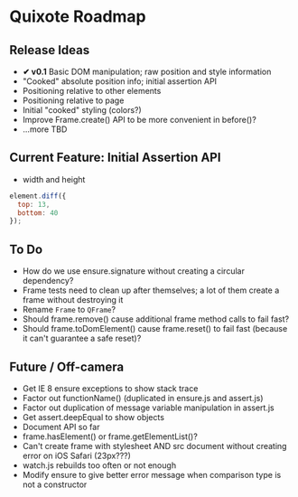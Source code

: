 # Quixote Roadmap

## Release Ideas

* **✔ v0.1** Basic DOM manipulation; raw position and style information
* "Cooked" absolute position info; initial assertion API
* Positioning relative to other elements
* Positioning relative to page
* Initial "cooked" styling (colors?)
* Improve Frame.create() API to be more convenient in before()?
* ...more TBD


## Current Feature: Initial Assertion API

* width and height

```javascript
element.diff({
  top: 13,
  bottom: 40
});
```

## To Do
* How do we use ensure.signature without creating a circular dependency?
* Frame tests need to clean up after themselves; a lot of them create a frame without destroying it
* Rename `Frame` to `QFrame`?
* Should frame.remove() cause additional frame method calls to fail fast?
* Should frame.toDomElement() cause frame.reset() to fail fast (because it can't guarantee a safe reset)?


## Future / Off-camera

* Get IE 8 ensure exceptions to show stack trace
* Factor out functionName() (duplicated in ensure.js and assert.js)
* Factor out duplication of message variable manipulation in assert.js
* Get assert.deepEqual to show objects
* Document API so far
* frame.hasElement() or frame.getElementList()?
* Can't create frame with stylesheet AND src document without creating error on iOS Safari (23px???)
* watch.js rebuilds too often or not enough
* Modify ensure to give better error message when comparison type is not a constructor
